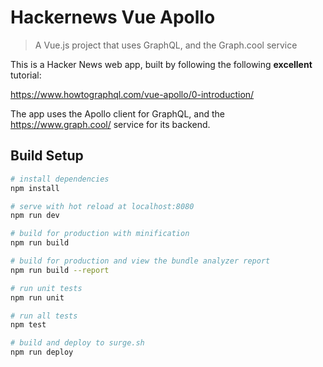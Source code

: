 # Hackernews Vue Apollo

> A Vue.js project that uses GraphQL, and the Graph.cool service

This is a Hacker News web app, built by following the following **excellent** tutorial:

https://www.howtographql.com/vue-apollo/0-introduction/

The app uses the Apollo client for GraphQL, and the https://www.graph.cool/ service for its backend.

## Build Setup

``` bash
# install dependencies
npm install

# serve with hot reload at localhost:8080
npm run dev

# build for production with minification
npm run build

# build for production and view the bundle analyzer report
npm run build --report

# run unit tests
npm run unit

# run all tests
npm test

# build and deploy to surge.sh
npm run deploy
```
